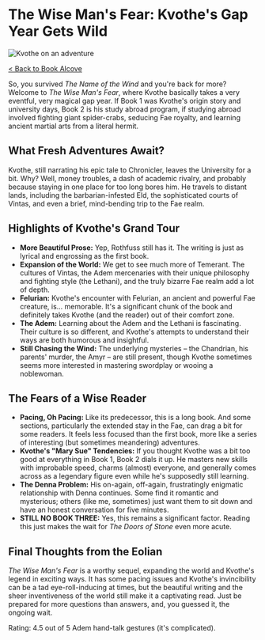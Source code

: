 # The Wise Man's Fear: Kvothe's Gap Year Gets Wild

![Kvothe on an adventure](/images/tolkien.png)

[< Back to Book Alcove](/)

So, you survived *The Name of the Wind* and you're back for more? Welcome to *The Wise Man's Fear*, where Kvothe basically takes a very eventful, very magical gap year. If Book 1 was Kvothe's origin story and university days, Book 2 is his study abroad program, if studying abroad involved fighting giant spider-crabs, seducing Fae royalty, and learning ancient martial arts from a literal hermit.

## What Fresh Adventures Await?

Kvothe, still narrating his epic tale to Chronicler, leaves the University for a bit. Why? Well, money troubles, a dash of academic rivalry, and probably because staying in one place for too long bores him. He travels to distant lands, including the barbarian-infested Eld, the sophisticated courts of Vintas, and even a brief, mind-bending trip to the Fae realm.

## Highlights of Kvothe's Grand Tour

* **More Beautiful Prose:** Yep, Rothfuss still has it. The writing is just as lyrical and engrossing as the first book.
* **Expansion of the World:** We get to see much more of Temerant. The cultures of Vintas, the Adem mercenaries with their unique philosophy and fighting style (the Lethani), and the truly bizarre Fae realm add a lot of depth.
* **Felurian:** Kvothe's encounter with Felurian, an ancient and powerful Fae creature, is... memorable. It's a significant chunk of the book and definitely takes Kvothe (and the reader) out of their comfort zone.
* **The Adem:** Learning about the Adem and the Lethani is fascinating. Their culture is so different, and Kvothe's attempts to understand their ways are both humorous and insightful.
* **Still Chasing the Wind:** The underlying mysteries – the Chandrian, his parents' murder, the Amyr – are still present, though Kvothe sometimes seems more interested in mastering swordplay or wooing a noblewoman.

## The Fears of a Wise Reader

* **Pacing, Oh Pacing:** Like its predecessor, this is a long book. And some sections, particularly the extended stay in the Fae, can drag a bit for some readers. It feels less focused than the first book, more like a series of interesting (but sometimes meandering) adventures.
* **Kvothe's "Mary Sue" Tendencies:** If you thought Kvothe was a bit too good at everything in Book 1, Book 2 dials it up. He masters new skills with improbable speed, charms (almost) everyone, and generally comes across as a legendary figure even while he's supposedly still learning.
* **The Denna Problem:** His on-again, off-again, frustratingly enigmatic relationship with Denna continues. Some find it romantic and mysterious; others (like me, sometimes) just want them to sit down and have an honest conversation for five minutes.
* **STILL NO BOOK THREE:** Yes, this remains a significant factor. Reading this just makes the wait for *The Doors of Stone* even more acute.

## Final Thoughts from the Eolian

*The Wise Man's Fear* is a worthy sequel, expanding the world and Kvothe's legend in exciting ways. It has some pacing issues and Kvothe's invincibility can be a tad eye-roll-inducing at times, but the beautiful writing and the sheer inventiveness of the world still make it a captivating read. Just be prepared for more questions than answers, and, you guessed it, the ongoing wait.

Rating: 4.5 out of 5 Adem hand-talk gestures (it's complicated).

